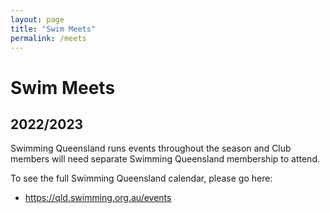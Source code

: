 ```yaml
---
layout: page
title: "Swim Meets"
permalink: /meets
---
```

# Swim Meets

## 2022/2023
Swimming Queensland runs events throughout the season and Club members will need separate Swimming Queensland membership to attend.

To see the full Swimming Queensland calendar, please go here:

* <https://qld.swimming.org.au/events>



<!--
### Brisbane Premiership 2019/2020

For the 2019/2020 season, Brisbane Swimming is running two premiership competitions.

The Junior Premiership is for swimmers 12 years and under only and will be run in one division: 

Junior | Short Course | Open Water | Relay Champs | Sprint Champs | Junior Champs | Senior Champs | Total
--- | --- | --- | --- | --- | --- | --- | --- 
Sandgate | | 1 | | | | |

The Premiership competiton is run in a number of divisions, as in previous years. This year, Sandgate is participating in the third division:

Junior | Senior SC | Open Water | Relay Champs | Sprint Champs | Junior Champs | Senior Champs | Total
--- | --- | --- | --- | --- | --- | --- | --- 	  
Sandgate | 15 | 15 | | | | |	  	  	  	 

With a sport that is largely about individual efforts and individual achievements, participation in Premiership events affords swimmers a chance to compete for their club, building club spirit and contributing to our club's Premiership competition points.

## Club Meets

### 1. Categories of meet

There are three categories of club meet - [preparation, transition and development](https://qld.swimming.org.au/about-competition).

### 2. Rules for Preparation meets

Clubs may only compete at the preparation meet to which they have been allocated. [Club meet allocations](https://brisbane.swimming.org.au/Club-Meet-Allocations.aspx?rw=c). Nominations must be submitted by the Swim Central OME system.

QTs recorded at preparation meets may be used for all other meets, including State and National meets. 

### 3. JX Standards 

JX Criteria and standards [2019-2020](files/meets1920/JX-times-2019-2020.pdf)

### 4. Timekeeping at Swim Meets

Sandgate Swim Club is required to provide timekeepers at some meets we attend. If you nominate, you will be expected to timekeep when requested. Please make yourself available. Thanks for your support of our club and your competitive swimmer.

## Swim Central

Swim Central is the new national operating system for clubs and members. 

There is a new and improved streamlined process for nominating for a meet:

1. click [here](files/meets1920/New meet nomination process 26_9_19.pdf) for a step by step guide; and

2. click [here](https://www.youtube.com/watch?v=cNszlormJ80&feature=youtu.be) for a short video.

Further resources, including frequently asked questions, may be found by clicking [here](https://qld.swimming.org.au/swim-central-resources-0).

<img src="images/Entering-a-meet.jpg" style="width: 500px" />  
[Click here to enlarge](https://qld.swimming.org.au/sites/defaultfiles/assets/documents/Entering%20a%20meet%20in%20swim%20central.pdf)  

## OME - your responsibilies 

Most swim meets require you to enter online using the Online Meet Entry (OME) system through your Swim Central account. Using the national results database, OME shows the events your swimmer qualifies for and takes payment on-line. [OME help page](https://issuu.com/swimming_queensland/docs/finding_and_entering_a_meet_online)

OME puts the responsibility on you, the swimmer/parent, to keep our club informed. To ensure your swimmer's achievements are acknowledged by our club, you must promptly [email me](mailto:nominations_sandswim@bigpond.com) to:

1. advise you have nominated your swimmer for a meet; and

2. forward event information (entries, timelines, timekeeping, programme and results). 

If you do not, your results may not be included in our results and records databases, because, under OME, I am not usually advised by the meet organiser. 

## Meet Calendars

* [Brisbane Swimming club meets](https://brisbane.swimming.org.au/events.aspx?)
* [Swimming Queensland events](https://qld.swimming.org.au/events?keyword=&category=183&region=All&field_event_date_time_end_value=&field_event_date_time_value=)

<a id="calendar"></a>
### 2019/2020 Season - our club's current swim meet calendar

Be cautious with nomination closing dates. If numbers at a meet are capped, meet organisers may close nominations earlier than the date stated.

<style>
table.meet {
    border: solid 2px black;
    border-collapse: collapse;
    width: 100%;
    font-family: sans-serif;
}

table.meet th,
table.meet td {
    border: solid 1px black;
    padding: 3px;
}
</style>
<table class="meet">
    <tbody>
        <tr>
            <th>Competition Date</th>
            <th>Nominations Close</th>
            <th>Event</th>
            <th>Meet Flyer</th>
            <th>Entries &amp; Results</th>
            <th>OME link</th>
        </tr>
        <tr>
            <td>21-22/3/20&nbsp;</td>
            <td>10/3/20</td>
            <td>Queensland National preparation&nbsp;</td>
            <td>&nbsp;</td>
            <td>&nbsp;</td>
            <td>&nbsp;</td>
        </tr>
        <tr>
            <td>13/3/20</td>
            <td>&nbsp;</td>
            <td>Brisbane Senior Met champs</td>
            <td>&nbsp;</td>
            <td>&nbsp;</td>
            <td>&nbsp;</td>
        </tr>
        <tr>
            <td>22/2/20</td>
            <td>&nbsp;</td>
            <td>Brisbane Junior Met champs</td>
            <td>&nbsp;</td>
            <td>&nbsp;</td>
            <td>&nbsp;</td>
        </tr>
        <tr>
            <td>15-16/2/20</td>
            <td>4/2/20</td>
            <td>Queensland Sprint champs</td>
            <td><a href="http://file:///C:/Users/CAM/Documents/Race%20Secretary%20Meets/2019-2020/2020%20RMHC%20Queensland%20Sprint%20Championships%20-%20Information%20FINAL..pdf">Meet info</a><br />includes QTs event details and programme&nbsp;</td>
            <td>&nbsp;</td>
            <td>&nbsp;</td>
        </tr>
        <tr>
            <td>9/2/20</td>
            <td>&nbsp;</td>
            <td>Belgravia preparation</td>
            <td>&nbsp;</td>
            <td>&nbsp;</td>
            <td>&nbsp;</td>
        </tr>
        <tr>
            <td>1/2/20</td>
            <td>&nbsp;</td>
            <td>Brisbane Sprint champs</td>
            <td>&nbsp;</td>
            <td>&nbsp;</td>
            <td>&nbsp;</td>
        </tr>
        <tr>
            <td>25/1/20</td>
            <td>10/1/20 or 300 cap reached</td>
            <td>Bracken Ridge Junior&nbsp; SC transition</td>
            <td><a href="files/meets1920/Bracken Ridge transition meet 25_1_20.pdf">Flyer</a></td>
            <td>&nbsp;</td>
            <td>&nbsp;</td>
        </tr>
        <tr>
            <td>18/1/20</td>
            <td>&nbsp;</td>
            <td>Nudgee College preparation</td>
            <td>&nbsp;</td>
            <td>&nbsp;</td>
            <td>&nbsp;</td>
        </tr>
        <tr>
            <td>14-20/12/19</td>
            <td>26/11/19&nbsp;</td>
            <td>Queensland champs</td>
            <td><a href="files/meets1920/2019 McDonald's Queensland Championships - Meet Information Booklet-web.pdf">Meet info</a><br /> includes QTs event details and programme&nbsp;</td>
            <td>&nbsp;</td>
            <td><a href="https://authcrm.swimming.org.au/Account/Login?ReturnUrl=%2FGrant%2FAuthorize%3Fresponse_type%3Dtoken%26client_id%3D7ca6f8e91eb447dca707ec9d514663f6%26state%3DF494VdAMfy4zxvIP9SHhZ0MKkp5UEmplpDhXqNvS%26redirect_uri%3Dhttps%253A%252F%252Fswimcentral.swimming.org.au%252Flanding%253FreturnUrl%253D%25252Fevents%25252F1bbf19c0-e257-4a19-b13f-5abeea03e248%25252Fview%25252Fpreview%26scope%3Dprofile">OME via Swim Central</a></td>
        </tr>
        <tr>
            <td>1/12/19</td>
            <td>19/11/19</td>
            <td>Boondall transition</td>
            <td><a href="files/meets1920/Boondall transition meet 1_12_19.pdf">Flyer</a></td>
            <td>&nbsp;</td>
            <td><a href="https://swimcentral.swimming.org.au/">OME via Swim Central</a></td>
        </tr>
        <tr>
            <td>24/11/19</td>
            <td>13/11/19&nbsp;</td>
            <td>Lawnton LC preparation</td>
            <td><a href="files/meets1920/2019 Lawnton.pdf">Flyer</a></td>
            <td>&nbsp;</td>
            <td><a href="https://swimcentral.swimming.org.au/">OME via Swim Central</a></td>
        </tr>
        <tr>
            <td>17/11/19</td>
            <td>&nbsp;</td>
            <td>Brisbane Relay champs</td>
            <td>&nbsp;</td>
            <td>&nbsp;</td>
            <td>&nbsp;</td>
        </tr>
        <tr>
            <td>9-10/11/19</td>
            <td>closed&nbsp;</td>
            <td>Medal Shots LC preparation</td>
            <td><a href="files/meets1920/2019 Medal Shots meet info.pdf">Meet info</a><br />includes QTs event details and programme&nbsp;</td>
            <td>&nbsp;</td>
            <td>&nbsp;</td>
        </tr>
        <tr>
            <td>27/10/19</td>
            <td>&nbsp;closed</td>
            <td>Redcliffe Leagues LC preparation</td>
            <td><a href="files/meets1920/Redcliffe flyer(1).pdf">Flyer</a></td>
            <td>
            <p><a href="files/meets1920/Redcliffe entries as at 19_10_19.pdf">Sandgate entries&nbsp;</a></p>
            <p><a href="files/meets1920/Meet results Redcliffe.pdf">Results</a></p>
            </td>
            <td><a href="https://swimcentral.swimming.org.au">OME via Swim Central</a></td>
        </tr>
        <tr>
            <td>19/10/19</td>
            <td>&nbsp;closed</td>
            <td>Queensland Open Water</td>
            <td><a href="files/meets1920/Qld Open Water meet information.pdf">Meet info</a></td>
            <td>&nbsp;</td>
            <td><a href="https://swimcentral.swimming.org.au/">OME via Swim Central</a></td>
        </tr>
        <tr>
            <td>5-6/10/19</td>
            <td>closed&nbsp;</td>
            <td>LC preparation 1</td>
            <td><a href="files/meets1920/Qld LC preparation meet 1 meet information.pdf">Meet info</a><br />includes QTs event details and programme&nbsp;</td>
            <td>&nbsp;</td>
            <td><a href="https://swimcentral.swimming.org.au/">OME via Swim Central</a></td>
        </tr>
        <tr>
            <td>21/9/19</td>
            <td>closed&nbsp;</td>
            <td>Brisbane Open Water</td>
            <td>
            <p><a href="files/meets1920/2019 brisbane ows meet event details.pdf">Meet info</a>&nbsp;</p>
            <p><a href="files/meets1920/2019 brisbane ows meet programme.pdf">programme</a></p>
            </td>
            <td>&nbsp;</td>
            <td><a href="https://swimcentral.swimming.org.au/">OME via Swim Central</a></td>
        </tr>
        <tr>
            <td>7/9/19</td>
            <td>closed</td>
            <td>Commercial LC preparation</td>
            <td><a href="files/meets1920/2019 commercial lc preparation meet flyer.pdf">Flyer&nbsp;</a></td>
            <td>&nbsp;</td>
            <td><a href="https://swimcentral.swimming.org.au/">OME via Swim Central</a></td>
        </tr>
        <tr>
            <td>16-18/8/19</td>
            <td>closed&nbsp;</td>
            <td>Queensland SC champs</td>
            <td><a href="files/meets1920/2019_McDonald's_Queensland_SC_Championships_Information(1).pdf">Meet info</a><br />
            includes QTs event details and programme</td>
            <td>&nbsp;</td>
            <td><a href="https://swimcentral.swimming.org.au/">OME via Swim Central</a></td>
        </tr>
        <tr>
            <td>3-4/8/19</td>
            <td>closed</td>
            <td>Brisbane Senior SC champs</td>
            <td>
            <p><a href="files/meets1920/Bne Snr SC QTs.pdf">QTs</a></p>
            <p><a href="files/meets1920/Bne Snr SC programme.pdf">programme&nbsp;</a></p>
            </td>
            <td>&nbsp;</td>
            <td><a href="https://swimcentral.swimming.org.au/">OME via Swim Central</a></td>
        </tr>
        <tr>
            <td>28/7/19</td>
            <td>closed&nbsp;</td>
            <td>Brisbane Junior SC champs</td>
            <td>
            <p><a href="files/meets1920/Bne Jnr SC QTs.pdf">QTs</a></p>
            <p><a href="files/meets1920/Bne Jnr SC programme(1).pdf">programme</a></p>
            <p><a href="files/meets1920/event details and entry procedure - 2019 brisbane junior sc champs.pdf">event details</a>&nbsp;</p>
            </td>
            <td>&nbsp;</td>
            <td><a href="https://swimcentral.swimming.org.au/">OME via Swim Central</a></td>
        </tr>
        <tr>
            <td>21/7/19</td>
            <td>closed</td>
            <td>Albany Creek SC transition&nbsp;</td>
            <td>
            <p><a href="files/meets1920/2019 Albany Creek Winter Short Course Transition Meet flyer(1).pdf">Flyer</a></p>
            </td>
            <td>
            <p><a href="files/meets1920/Sandgate entries Albany Creek SC.pdf">Entry</a>&nbsp;</p>
            <p><a href="files/meets1920/Timeline Albany Creek SC 2019.pdf">Timeline</a></p>
            </td>
            <td><a href="https://swimcentral.swimming.org.au/">OME via Swim Central</a></td>
        </tr>
        <tr>
            <td>13-14/7/19</td>
            <td>closed</td>
            <td>Speedo SC preparation</td>
            <td>
            <a href="files/meets1920/Speedo SC event info guide.pdf">Meet info</a><br />includes QTs event details and programme</td>
            <td>&nbsp;</td>
            <td><a href="https://swimcentral.swimming.org.au/">OME via Swim Central&nbsp;</a></td>
        </tr>
        <tr>
            <td>6/7/19&nbsp;</td>
            <td>&nbsp;closed</td>
            <td>Grace SC preparation&nbsp;</td>
            <td>
            <p><a href="files/meets1920/2019 Grace SC Preparation Meet Flyer - Final.pdf">Flyer</a>&nbsp;</p>
            <p><a href="files/meets1920/Grace Morning Session Programme.pdf">AM programme</a></p>
            <p><a href="files/meets1920/Grace Afternoon Session Programme.pdf">PM programme</a></p>
            </td>
            <td><a href="https://swimcentral.swimming.org.au/">Entries available via Swim Central</a></td>
            <td><a href="https://swimcentral.swimming.org.au/">OME via Swim Central&nbsp;</a></td>
        </tr>
        <tr>
            <td>29/6/19</td>
            <td>closed&nbsp;</td>
            <td>Commercial SC medley transition</td>
            <td><a href="files/meets1920/2019 commercial sc medley transition flyer.pdf">Flyer</a></td>
            <td>&nbsp;</td>
            <td><a href="https://swimcentral.swimming.org.au/">OME via Swim Central&nbsp;</a></td>
        </tr>
        <tr>
            <td>16/6/19</td>
            <td>closed</td>
            <td>Genesis SC preparation</td>
            <td><a href="files/meets1920/Genesis SC Preparation Meet Programme.pdf">Flyer</a></td>
            <td>&nbsp;</td>
            <td><a href="https://connect.swimming.org.au/sal-wrap-public/workflows/MEMBER.EVENT.DETAIL&amp;dbWorkflowKey=021286">OME</a></td>
        </tr>
        <tr>
            <td>9/6/19</td>
            <td>closed</td>
            <td>Churchie SC transition</td>
            <td><a href="files/meets1920/Churchie transition June 2019(1).pdf">Flyer</a></td>
            <td>&nbsp;</td>
            <td><a href="https://connect.swimming.org.au/sal-wrap-public/workflows/MEMBER.EVENT.DETAIL&amp;dbWorkflowKey=020984">OME</a></td>
        </tr>
        <tr>
            <td>25/5/19</td>
            <td>closed</td>
            <td>Redcliffe LC transition</td>
            <td><a href="files/meets1920/Redcliffe transition May 2019.pdf">Flyer</a></td>
            <td>&nbsp;</td>
            <td><a href="https://connect.swimming.org.au/sal-wrap-public/workflows/MEMBER.EVENT.DETAIL&amp;dbWorkflowKey=021261">OME</a></td>
        </tr>
        <tr>
            <td>&nbsp;6/4/19</td>
            <td>closed&nbsp;</td>
            <td>Cliff to Club ocean swim&nbsp;</td>
            <td>
            <p><a href="https://www.grimseysadultswimfit.com/cliff-to-club/">Flyer</a>&nbsp;</p>
            <p><a href="files/meets1920/ATHLETE GUIDE - CLIFF TO CLUB OCEAN SWIM (1).pdf">Guide</a></p>
            </td>
            <td>&nbsp;</td>
            <td>
            <p><a href="https://www.grimseysadultswimfit.com/session/2-5km-ocean-swim/">OME 2.5k</a></p>
            <p><a href="https://www.grimseysadultswimfit.com/session/1000m-ocean-swim/">OME1k</a></p>
            <p><a href="https://www.grimseysadultswimfit.com/session/500m-ocean-swim/">OME 500m&nbsp;</a></p>
            </td>
        </tr>
        <tr>
            <td>5 to 7/4/19</td>
            <td>closed</td>
            <td>Denis Coterell Endless Summer classic</td>
            <td>
            <p><a href="files/meets1920/DC Endless Summer flyer.pdf">Flyer</a></p>
            <p>includes QTs</p>
            </td>
            <td>
            <p><a href="files/meets1920/Sandgate results DC Endless Summer.pdf">Results</a>&nbsp;</p>
            <p><a href="files/meets1920/DC Endless Summer timeline.pdf">Timeline</a></p>
            </td>
            <td><a href="https://connect.swimming.org.au/sal-wrap-public/workflows/MEMBER.EVENT.DETAIL&amp;dbWorkflowKey=020610">OME</a></td>
        </tr>
    </tbody>
</table>

### 2018/2019 Season 

<table class="meet">
    <tbody>
        <tr>
            <th>Competition Date</th>
            <th>Nominations Close</th>
            <th>Event</th>
            <th>Meet Flyer</th>
            <th>Entries &amp; Results</th>
            <th>OME link</th>
        </tr>
        <tr>
            <td>23 to 24/3/19</td>
            <td>closed</td>
            <td>National preparation &amp; Jess Schipper Challenge</td>
            <td>
                <p><a href="files/meets1819/National preparation meet QTs.pdf">National QTs</a></p>
                <p><a href="files/meets1819/Jess Schipper challenge QTs.pdf">Schipper QTs</a></p>
                <p><a href="files/meets1819/National preparation meet event details.pdf">Event details</a></p>
                <p><a href="files/meets1819/National preparation meet Programme.pdf">Programme</a></p>
            </td>
            <td>
                <p><a href="files/meets1819/Sandgate results National preparation 1_4_19.pdf">Results</a></p>
                <p><a href="files/meets1819/National preparation timeline.pdf">Timeline</a>&nbsp;</p>
            </td>
            <td>
                <p><a href="https://connect.swimming.org.au/sal-wrap-public/workflows/MEMBER.EVENT.DETAIL&amp;dbWorkflowKey=020526">OME</a></p>
                <p><a href="https://events.ticketbooth.com.au/event/speedo-qld-national-preparation-meet">Purchase tickets</a></p>
            </td>
        </tr>
        <tr>
            <td>15 to 17/3/19</td>
            <td>closed</td>
            <td>Brisbane Senior Mets</td>
            <td>
                <p><a href="files/meets1819/Brisbane Snr Mets QTs.pdf">QTs</a></p>
                <p><a href="files/meets1819/Brisbane Snr Mets event details(1).pdf">Event details</a></p>
                <p><a href="files/meets1819/Brisbane Snr Mets programme.pdf">Programme</a></p>
            </td>
            <td>
                <p><a href="files/meets1819/Sandgate results Senior Mets(1).pdf">Results</a></p>
                <p><a href="files/meets1819/Senior Mets timeline.pdf">Timeline</a></p>
            </td>
            <td><a href="https://connect.swimming.org.au/sal-wrap-public/workflows/MEMBER.EVENT.DETAIL&amp;dbWorkflowKey=020000">OME</a>&nbsp;</td>
        </tr>
        <tr>
            <td>23 to 24/2/19</td>
            <td>closed&nbsp;</td>
            <td>Brisbane Junior Mets</td>
            <td>
                <p><a href="files/meets1819/QTs Junior Mets.pdf">QTs</a></p>
                <p><a href="files/meets1819/Brisbane Junior Mets event details.pdf">Event details</a></p>
                <p><a href="files/meets1819/2019 Junior Mets programme.pdf">Programme</a>&nbsp;</p>
            </td>
            <td>&nbsp;</td>
            <td><a href="https://connect.swimming.org.au/sal-wrap-public/workflows/MEMBER.EVENT.DETAIL&amp;dbWorkflowKey=020092">OME</a>&nbsp;</td>
        </tr>
        <tr>
            <td>16 to 17/2/19&nbsp;</td>
            <td>closed&nbsp;</td>
            <td>Queensland Sprints&nbsp;</td>
            <td>
                <p><a href="files/meets1819/Qld Sprints QTs 2019.pdf">QTs</a>&nbsp;</p>
                <p><a href="files/meets1819/Qld Sprints Event Details 2019.pdf">Event details</a></p>
                <p><a href="files/meets1819/Qld Sprints Programme 2019.pdf">Programme</a></p>
            </td>
            <td>
                <p><a href="files/meets1819/Sandgate results Qld Sprints(1).pdf">Results&nbsp;</a></p>
                <p><a href="files/meets1819/Qd sprints timeline.pdf">Timeline</a></p>
            </td>
            <td>
                <p><a href="https://connect.swimming.org.au/sal-wrap-public/workflows/MEMBER.EVENT.DETAIL&amp;dbWorkflowKey=019527">OME</a>&nbsp;</p>
                <p><a href="https://events.ticketbooth.com.au/event/rmhc-qld-sprint-championships-2019">Purchase tickets</a></p>
            </td>
        </tr>
        <tr>
            <td>10/2/19</td>
            <td>closed</td>
            <td>Nudgee College LC Preparation meet</td>
            <td>
                <p><a href="files/meets1819/Nudgee Preparation Meet.pdf">Flyer</a>&nbsp;</p>
                <p><a href="files/meets1819/Nudgee programme.pdf">Programme</a></p>
            </td>
            <td>
                <p><a href="files/meets1819/Sandgate results 2019 Nudgee College preparation.pdf">Results</a></p>
                <p><a href="files/meets1819/Nudgee timeline.pdf">Timeline</a></p>
            </td>
            <td><a href="https://connect.swimming.org.au/sal-wrap-public/workflows/MEMBER.EVENT.DETAIL&amp;dbWorkflowKey=019983">OME</a>&nbsp;</td>
        </tr>
        <tr>
            <td>2 to 3/2/19</td>
            <td>closed</td>
            <td>Brisbane Sprints</td>
            <td>
                <p><a href="files/meets1819/Brisbane Sprints QTs.pdf">QTs</a></p>
                <p><a href="files/meets1819/Brisbane Sprints event details.pdf">Event details</a></p>
                <p><a href="files/meets1819/Brisbane Sprints programme.pdf">Programme</a></p>
            </td>
            <td>
                <p><a href="files/meets1819/Sandgate results Brisbane Sprints(1).pdf">Results</a>&nbsp;</p>
                <p><a href="files/meets1819/Brisbane Sprints timeline.pdf">Timeline</a></p>
            </td>
            <td><a href="https://connect.swimming.org.au/sal-wrap-public/workflows/MEMBER.EVENT.DETAIL&amp;dbWorkflowKey=019810">OME</a>&nbsp;</td>
        </tr>
        <tr>
            <td>19/1/19</td>
            <td>closed</td>
            <td>Albany Creek LC Preparation meet</td>
            <td><a href="files/meets1819/ACSC LC Sprint Prep Meet Jan 19.pdf">Flyer</a>&nbsp;</td>
            <td>
                <p><a href="files/meets1819/Sandgate results Albany Creek(1).pdf">Results</a>&nbsp;</p>
                <p><a href="files/meets1819/Timeline Albany 16_1_19.pdf">Timeline</a></p>
            </td>
            <td><a href="https://connect.swimming.org.au/sal-wrap-public/workflows/MEMBER.EVENT.DETAIL&amp;dbWorkflowKey=019762&amp;subdomain=ALBAN">OME</a>&nbsp;</td>
        </tr>
        <tr>
            <td>19/1/19</td>
            <td>closed</td>
            <td>Miami Super Challenge</td>
            <td><a href="files/meets1819/Miami flyer.pdf">Flyer</a>&nbsp;</td>
            <td>
                <p><a href="files/meets1819/Sandgate results Miami.pdf">Results</a></p>
                <p><a href="files/meets1819/Miami timeline.pdf">Timeline</a></p>
            </td>
            <td><a href="https://connect.swimming.org.au/sal-wrap-public/workflows/MEMBER.EVENT.DETAIL&amp;dbWorkflowKey=018987">OME</a>&nbsp;</td>
        </tr>
        <tr>
            <td>18 to 19/1/19</td>
            <td>closed</td>
            <td>Pelican Waters Caloundra</td>
            <td><a href="files/meets1819/Pelican Waters flyer.pdf">Flyer</a></td>
            <td>
                <p><a href="files/meets1819/Sandgate results Pelican.pdf">Results</a>&nbsp;</p>
                <p><a href="files/meets1819/Timeline Pelican 16_1_19.pdf">Timeline</a></p>
            </td>
            <td><a href="https://connect.swimming.org.au/sal-wrap-public/workflows/MEMBER.EVENT.DETAIL&amp;dbWorkflowKey=019675">OME</a></td>
        </tr>
        <tr>
            <td>15 to 21/12/18</td>
            <td>closed&nbsp;</td>
            <td>Queensland Championships</td>
            <td>
                <p><a href="files/meets1819/States QTs 2018.pdf">QTs</a>&nbsp;</p>
                <p><a href="files/meets1819/Qld Champs event details 2018.pdf">Event details</a></p>
                <p><a href="files/meets1819/States programme 2018.pdf">Programme</a></p>
            </td>
            <td>
                <p><a href="files/meets1819/Club relays Sandgate entries.pdf">Entries</a></p>
                <p><a href="files/meets1819/Club relays timeline.pdf">Timeline</a>&nbsp;</p>
                <p><a href="files/meets1819/Club relays pool deck access.pdf">Pool deck access</a></p>
            </td>
            <td>
                <p><a href="https://connect.swimming.org.au/sal-wrap-public/workflows/MEMBER.EVENT.DETAIL&amp;dbWorkflowKey=018455">OME</a>&nbsp;</p>
                <p><a href="https://events.ticketbooth.com.au/event/mcdonalds-queensland-championships">On-line tickets</a></p>
            </td>
        </tr>
        <tr>
            <td>8/12/18</td>
            <td>closed&nbsp;</td>
            <td>Nudgee College Junior Transition meet</td>
            <td><a href="files/meets1819/Nudgee Junior transition meet.pdf">Flyer</a></td>
            <td><a href="files/meets1819/Sandgate results Nudgee Junior.pdf">Results</a></td>
            <td><a href="https://connect.swimming.org.au/sal-wrap-public/workflows/MEMBER.EVENT.DETAIL%26dbWorkflowKey=018417">OME</a></td>
        </tr>
        <tr>
            <td>8/12/18</td>
            <td>closed</td>
            <td>Acacia Bayside IM Champ development</td>
            <td>
                <p><a href="files/meets1819/Acacia Bayside IM Champ flyer.pdf">Flyer</a></p>
                <p><a href="files/meets1819/acacia im development meet programme.pdf">Programme</a></p>
            </td>
            <td><a href="files/meets1819/acacia timeline.pdf">Timeline</a>&nbsp;</td>
            <td><a href="https://connect.swimming.org.au/sal-wrap-public/workflows/MEMBER.EVENT.DETAIL&amp;dbWorkflowKey=019433">OME</a></td>
        </tr>
        <tr>
            <td>25/11/18</td>
            <td>closed</td>
            <td>Lawnton LC Preparation meet</td>
            <td>
                <p><a href="files/meets1819/Lawnton flyer.pdf">Flyer</a>&nbsp;</p>
                <p><a href="files/meets1819/Lawnton programme 2018(1).pdf">Programme</a></p>
            </td>
            <td>
                <p><a href="files/meets1819/Sandgate results Lawnton(2).pdf">Results</a></p>
                <p><a href="files/meets1819/Lawnton psych sheet.pdf">Psych sheet</a></p>
                <p><a href="files/meets1819/Lawnton Timeline(2).pdf">Timeline</a></p>
            </td>
            <td><a href="https://connect.swimming.org.au/sal-wrap-public/workflows/MEMBER.EVENT.DETAIL&amp;dbWorkflowKey=018235">OME</a>&nbsp;</td>
        </tr>
        <tr>
            <td>24/11/18</td>
            <td>closed&nbsp;</td>
            <td>Southport LC Preparation meet</td>
            <td>
                <p><a href="files/meets1819/Southport flyer.pdf">Flyer</a>&nbsp;</p>
                <p><a href="files/meets1819/Southport programme.pdf">Programme</a></p>
            </td>
            <td>
                <p><a href="files/meets1819/Sandgate results Southport.pdf">Results</a></p>
                <p><a href="files/meets1819/Southport timeline.pdf">Timeline</a></p>
            </td>
            <td><a href="https://connect.swimming.org.au/sal-wrap-public/workflows/MEMBER.EVENT.DETAIL&dbWorkflowKey=018438">OME</a></td>
        </tr>
        <tr>
            <td>18/11/18</td>
            <td>closed&nbsp;</td>
            <td>Brisbane Metropolitan Relay Championships</td>
            <td>
                <p><a href="files/meets1819/Event details Bne Met Relays 2018.pdf">Event details</a></p>
                <p><a href="files/meets1819/Programme Bne Met Relays 2018.pdf">Programme</a>&nbsp;</p>
            </td>
            <td>&nbsp;</td>
            <td><a href="https://connect.swimming.org.au/sal-wrap-public/workflows/MEMBER.EVENT.DETAIL&amp;dbWorkflowKey=018162">OME</a>&nbsp;</td>
        </tr>
        <tr>
            <td>10 to 11/11/18</td>
            <td>closed&nbsp;</td>
            <td>Medal Shots LC Preparation meet</td>
            <td>
                <p><a href="files/meets1819/Medal Shots QTs.pdf">QTs</a></p>
                <p><a href="files/meets1819/Medal Shots Event details.pdf">Event details</a></p>
                <p><a href="files/meets1819/Medal Shorts Programme .pdf">Programme</a>&nbsp;</p>
            </td>
            <td>
                <p><a href="files/meets1819/Sandgate results Medal.pdf">Results</a></p>
                <p><a href="files/meets1819/Timeline Medal Shots(1).pdf">Timeline</a></p>
            </td>
            <td>
                <p><a href="https://connect.swimming.org.au/sal-wrap-public/workflows/MEMBER.EVENT.DETAIL&amp;dbWorkflowKey=018471">OME</a>&nbsp;</p>
                <p><a href="https://events.ticketbooth.com.au/event/medal-shots-qld-long-course-preparation-meet">Purchase tickets</a></p>
            </td>
        </tr>
        <tr>
            <td>3/11/18</td>
            <td>closed</td>
            <td>Bond LC transition meet</td>
            <td>
                <p><a href="files/meets1819/Bond flyer.pdf">Flyer</a></p>
                <p><a href="files/meets1819/Bond programme.pdf">Programme</a></p>
            </td>
            <td>&nbsp;</td>
            <td><a href="https://connect.swimming.org.au/sal-wrap-public/workflows/MEMBER.EVENT.DETAIL&amp;dbWorkflowKey=018041">OME</a></td>
        </tr>
        <tr>
            <td>28/10/18</td>
            <td>closed&nbsp;</td>
            <td>
            <p>Churchie LC &nbsp; transition meet</p>
            </td>
            <td>
                <p><a href="files/meets1819/Churchie flyer.pdf">Flyer</a>&nbsp;</p>
                <p><a href="files/meets1819/Churchie timeline.pdf">Timeline</a></p>
                <p><a href="files/meets1819/Churchie programme.pdf">Programme</a></p>
            </td>
            <td><a href="files/meets1819/Sandgate results Churchie.pdf">Results</a>&nbsp;</td>
            <td><a href="https://connect.swimming.org.au/sal-wrap-public/workflows/MEMBER.EVENT.DETAIL&amp;dbWorkflowKey=018320">OME</a>&nbsp;</td>
        </tr>
        <tr>
            <td>20/10/18</td>
            <td>closed&nbsp;</td>
            <td>Queensland Open Water Champs</td>
            <td>
                <p><a href="files/meets1819/Event details Qld Open Water.pdf">Event details</a></p>
                <p><a href="files/meets1819/Programme Qld Open Water.pdf">Programme</a>&nbsp;</p>
            </td>
            <td>&nbsp;</td>
            <td><a href="https://connect.swimming.org.au/sal-wrap-public/workflows/MEMBER.EVENT.DETAIL&amp;dbWorkflowKey=017790">OME</a>&nbsp;</td>
        </tr>
        <tr>
            <td>14/10/18</td>
            <td>closed</td>
            <td>Genesis SC &nbsp;&nbsp; transition meet</td>
            <td><a href="files/meets1819/Genesis flyer.pdf">Flyer</a></td>
            <td>
                <p><a href="files/meets1819/results Genesis SC transition.pdf">Results</a></p>
                <p><a href="files/meets1819/Genesis SC transition 14_10_18 timeline.pdf">Timeline</a></p>
            </td>
            <td><a href="https://connect.swimming.org.au/sal-wrap-public/workflows/MEMBER.EVENT.DETAIL&amp;dbWorkflowKey=018040">OME</a></td>
        </tr>
        <tr>
            <td>7/10/18</td>
            <td>&nbsp;closed</td>
            <td>Redcliffe Leagues LC Preparation meet</td>
            <td><a href="files/meets1819/RLSC flyer.pdf">Flyer</a>&nbsp;</td>
            <td>
                <p><a href="files/meets1819/results Redcliffe.pdf">Results</a></p>
                <p><a href="files/meets1819/Redcliffe timeline(1).pdf">Timeline</a></p>
            </td>
            <td><a href="https://connect.swimming.org.au/sal-wrap-public/workflows/MEMBER.EVENT.DETAIL&amp;dbWorkflowKey=017881">OME</a>&nbsp;</td>
        </tr>
        <tr>
            <td>6/10/18</td>
            <td>closed 5 days early</td>
            <td>
                <p>Somerset annual LC transition meet</p>
            </td>
            <td>
                <p><a href="files/meets1819/Somerset flyer.pdf">Flyer</a></p>
                <p><a href="files/meets1819/Somerset programme.pdf">Programme</a></p>
            </td>
            <td>
                <p><a href="files/meets1819/Somerset Sandgate results.pdf">Results</a></p>
                <p><a href="files/meets1819/Somerset timeline.pdf">Timeline</a></p>
            </td>
            <td><a href="https://connect.swimming.org.au/sal-wrap-public/workflows/MEMBER.EVENT.DETAIL&amp;dbWorkflowKey=018035">OME</a></td>
        </tr>
        <tr>
            <td>22/9/18</td>
            <td>closed</td>
            <td>Brisbane Open Water Championships</td>
            <td>
                <p><a href="files/meets1819/Event details Bne Open Water.pdf">Event details</a></p>
                <p><a href="files/meets1819/Programme Bne Open Water.pdf">Programme</a></p>
                <p><a href="files/meets1819/Important information(1).pdf">Important information&nbsp;</a></p>
            </td>
            <td>
                <p><a href="files/meets1819/Sandgate results open water.pdf">Results</a>&nbsp;</p>
                <p><a href="files/meets1819/Tips for Open Water.pdf">Tips</a></p>
            </td>
            <td><a href="https://connect.swimming.org.au/sal-wrap-public/workflows/MEMBER.EVENT.DETAIL&amp;dbWorkflowKey=017800">OME</a>&nbsp;</td>
        </tr>
        <tr>
            <td>9/9/18</td>
            <td>closed&nbsp;</td>
            <td>
                <p>Carina Leagues CJs LC Preparation meet</p>
            </td>
            <td>
                <p><a href="files/meets1819/2018 Clem Jones Memorial flyer.pdf">Flyer</a>&nbsp;</p>
                <p><a href="files/meets1819/2018 cj's lc prep meet  - senior session meet program.pdf">Programme</a></p>
            </td>
            <td>
                <p><a href="files/meets1819/CJs Sandgate results.pdf">Results</a></p>
                <p><a href="files/meets1819/CJs senior timeline.pdf">Timeline</a>&nbsp;</p>
            </td>
            <td><a href="https://connect.swimming.org.au/sal-wrap-public/workflows/MEMBER.EVENT.DETAIL&amp;dbWorkflowKey=017884">OME</a>&nbsp;</td>
        </tr>
        <tr>
            <td>17/8/18 to 19/8/18</td>
            <td>closed&nbsp;</td>
            <td>Queensland SC Championships</td>
            <td>
                <p><a href="files/meets1819/Qualifying Times - 2018 Qld Short Course Champs(Final).pdf">QTs</a></p>
                <p><a href="files/meets1819/Qld SC Champs programme.pdf">Programme</a></p>
                <p><a href="files/meets1819/Qld SC Champs event details.pdf">Event details</a></p>
            </td>
            <td>
                <p><a href="files/meets1819/Sandgate results Qld SC Champs 22_8_18.pdf">Results</a>&nbsp;</p>
                <p><a href="files/meets1819/Timeline Qld SC Champs.pdf">Timeline</a></p>
            </td>
            <td>
                <p><a href="https://connect.swimming.org.au/sal-wrap-public/workflows/MEMBER.EVENT.DETAIL&amp;dbWorkflowKey=017425">OME</a>&nbsp;</p>
                <p><a href="https://events.ticketbooth.com.au/event/mcdonald-s-qld-short-course-championships">Online tickets</a></p>
            </td>
        </tr>
        <tr>
            <td>4/8/18 to 5/8/18</td>
            <td>closed&nbsp;</td>
            <td>Brisbane SC Championships</td>
            <td>
                <p><a href="files/meets1819/Brisbane SC Champs QTs.pdf">QTs</a>&nbsp;</p>
                <p><a href="files/meets1819/Brisbane SC Champs programme.pdf">Programme</a></p>
                <p><a href="files/meets1819/Bne SC Champs event details.pdf">Event details</a></p>
            </td>
            <td>
                <p><a href="files/meets1819/Sandgate results Bne SC Champs 7_8_18.pdf">Results</a>&nbsp;</p>
                <p><a href="files/meets1819/Timeline Brisbane SC Champs.pdf">Timeline</a></p>
            </td>
            <td><a href="https://connect.swimming.org.au/sal-wrap-public/workflows/MEMBER.EVENT.DETAIL&amp;dbWorkflowKey=017418">OME</a>&nbsp;</td>
        </tr>
        <tr>
            <td>21/7/18</td>
            <td>closed</td>
            <td>Commercial SC IM Champion transition meet</td>
            <td><a href="files/meets1819/Commercial SC transition meeet 21_7_18.pdf">Flyer</a></td>
            <td>
                <p><a href="files/meets1819/Sandgate results Commercial Winter IM 21_7_18.pdf">Results</a></p>
                <p><a href="files/meets1819/Timeline Commercial SC transition meet.pdf">Timeline</a></p>
            </td>
            <td><a href="https://connect.swimming.org.au/sal-wrap-public/workflows/MEMBER.EVENT.DETAIL&amp;dbWorkflowKey=017549">OME</a></td>
        </tr>
        <tr>
            <td>14/7/18 to 15/7/18</td>
            <td>closed&nbsp;</td>
            <td>Speedo SC Preparation meet</td>
            <td>
                <p><a href="files/meets1819/Qualifying Times - 2018 Qld SC Prep Meet.pdf">QTs</a>&nbsp;</p>
                <p><a href="files/meets1819/Programme of Events - 2018 Qld SC Prep Meet.pdf">Programme</a></p>
                <p><a href="files/meets1819/Speedo Prep Meet event details.pdf">Event details</a></p>
            </td>
            <td>
                <p><a href="files/meets1819/Sandgate results Speedo SC.pdf">Results</a>&nbsp;</p>
                <p><a href="files/meets1819/Speedo SC timeline.pdf">Timeline</a></p>
            </td>
            <td><a href="https://connect.swimming.org.au/sal-wrap-public/workflows/MEMBER.EVENT.DETAIL&amp;dbWorkflowKey=017353">OME</a>&nbsp;</td>
        </tr>
        <tr>
            <td>&nbsp;8/7/18</td>
            <td>closed&nbsp;</td>
            <td>&nbsp;Genesis SC Preparation meet</td>
            <td><a href="files/meets1819/2018 Genesis SC Prep Meet 8_7_18.pdf">Flyer</a>&nbsp;</td>
            <td>
                <p><a href="files/meets1819/Sandgate results Genesis SC Prep 8_7_18.pdf">Results</a></p>
                <p><a href="files/meets1819/Genesis timeline.pdf">Timeline</a></p>
            </td>
            <td><a href="https://connect.swimming.org.au/sal-wrap-public/workflows/MEMBER.EVENT.DETAIL&amp;dbWorkflowKey=017195">OME</a>&nbsp;</td>
        </tr>
        <tr>
            <td>16/6/18</td>
            <td>&nbsp;closed</td>
            <td>Samford SC Preparation meet&nbsp;</td>
            <td>
                <p><a href="files/meets1819/2018 Samford SC Preparation Meet.pdf">Flyer</a>&nbsp;</p>
                <p><a href="files/meets1819/2018 Samford SC Preparation Meet Programme.pdf">Programme</a></p>
                <p><a href="files/meets1819/Samford Meet Timeline - Session 1.pdf">Session 1 timeline</a></p>
                <p><a href="files/meets1819/Samford Meet Timeline - Session 2.pdf">Session 2 timeline</a></p>
            </td>
            <td>
                <p><a href="files/meets1819/Sandgate results Samford.pdf">Results</a></p>
                <p></p>
                <p><a href="files/meets1819/Samford Timekeeping Roster.pdf">Timekeeping roster</a></p>
            </td>
            <td><a href="https://connect.swimming.org.au/sal-wrap-public/workflows/MEMBER.EVENT.DETAIL&amp;dbWorkflowKey=017149">OME</a>&nbsp;</td>
        </tr>
        <tr>
            <td>10/6/18</td>
            <td>closed</td>
            <td>East Brisbane Transition meet</td>
            <td><a href="files/meets1819/East Brisbane SC Transition meet 10_6_18(1).pdf">Flyer</a></td>
            <td><a href="files/meets1819/Sandgate results EBSC 10_6_18.pdf">Results</a>&nbsp;</td>
            <td>OME</td>
        </tr>
        <tr>
            <td>26/5/18</td>
            <td>closed</td>
            <td>Redlciffe LC Transition meet</td>
            <td><a href="files/meets1819/RLSC 2018 Mary Wood Memorial Transition Meet.pdf">Flyer</a></td>
            <td><a href="files/meets1819/Sandgate results RLSC Memorial.pdf">Results</a></td>
            <td><a href="https://connect.swimming.org.au/sal-wrap-public/workflows/MEMBER.EVENT.DETAIL&amp;dbWorkflowKey=017118">OME</a></td>
        </tr>
        <tr>
            <td>14/4/18</td>
            <td>closed</td>
            <td>2018 Commercial SC Transition meet</td>
            <td>
                <p><a href="files/meets1819/Commercial SC Transition meet 14_4_18.pdf">Flyer</a></p>
            </td>
            <td>
                <p><a href="files/meets1819/Sandgate results Commercial Transition April.pdf">Results</a></p>
            </td>
            <td><a href="https://connect.swimming.org.au/sal-wrap-public/workflows/MEMBER.EVENT.DETAIL&amp;dbWorkflowKey=016813">OME</a></td>
        </tr>
        <tr>
            <td>13/4/18 to 15/4/18</td>
            <td>closed</td>
            <td>
                <p>Denis Cotterell Endless Summer Preparation meet (11 years - open)</p>
            </td>
            <td>
                <p><a href="files/meets1819/Endless Summer Classic Meet Flyer April 13- 15(1).pdf">Flyer</a></p>
                <p>QTs apply see flyer&nbsp;</p>
            </td>
            <td>
                <p></p>
                <p><a href="files/meets1819/Sandgate results Denis Cotterell.pdf">Results</a>&nbsp;</p>
                <p></p>
            </td>
            <td>
                <p><a href="https://connect.swimming.org.au/sal-wrap-public/workflows/MEMBER.EVENT.DETAIL&amp;dbWorkflowKey=016936">OME</a></p>
            </td>
        </tr>
    </tbody>
</table>
 -->
